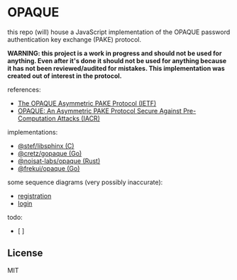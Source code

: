 # OPAQUE

this repo (will) house a JavaScript implementation of the OPAQUE password authentication key exchange (PAKE) protocol.

**WARNING: this project is a work in progress and should not be used for anything. Even after it's done it should not be used for anything because it has not been reviewed/audited for mistakes. This implementation was created out of interest in the protocol.**

references:
- [The OPAQUE Asymmetric PAKE Protocol (IETF)](https://tools.ietf.org/html/draft-krawczyk-cfrg-opaque-01)
- [OPAQUE: An Asymmetric PAKE Protocol Secure Against Pre-Computation Attacks (IACR)](https://eprint.iacr.org/2018/163.pdf)

implementations:
- [@stef/libsphinx (C)](https://github.com/stef/libsphinx)
- [@cretz/gopaque (Go)](https://github.com/cretz/gopaque)
- [@noisat-labs/opaque (Rust)](https://github.com/noisat-labs/opaque)
- [@frekui/opaque (Go)](https://github.com/frekui/opaque)

some sequence diagrams (very possibly inaccurate):
- [registration](https://github.com/stripedpajamas/opaque-js/blob/master/example/Registration.svg)
- [login](https://github.com/stripedpajamas/opaque-js/blob/master/example/Login.svg)

todo:
- [ ] 

## License
MIT
